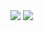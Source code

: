 <span>
  <img src="https://github-readme-stats.vercel.app/api/top-langs/?username=ZagZx&layout=compact&theme=dracula&title_color=ffffff&bg_color=0d1117&border_color=3d444d">
</span>
<!-- &locale=pt-br -->
<span>
  <img src= "https://github-readme-stats.vercel.app/api?username=ZagZx&show_icons=true&theme=radical&bg_color=0d1117&title_color=ffffff&border_color=3d444d">
</span>
